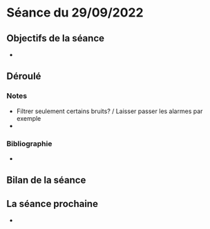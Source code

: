 # Séance du 29/09/2022

## Objectifs de la séance
- 

## Déroulé

### Notes
- Filtrer seulement certains bruits? / Laisser passer les alarmes par exemple
- 

### Bibliographie
- 

## Bilan de la séance

## La séance prochaine
- 